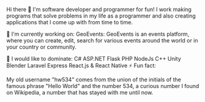 Hi there 👋
I'm software developer and programmer for fun! I work making programs that solve problems in my life as a programmer and also creating applications that I come up with from time to time.


🔭 I'm currently working on:
GeoEvents: GeoEvents is an events platform, where you can create, edit, search for various events around the world or in your country or community.

🌱 I would like to dominate:
C#
ASP.NET
Flask
PHP
NodeJs
C++
Unity
Blender
Laravel
Express
React.js & React Native
⚡ Fun fact:

My old username "hw534" comes from the union of the initials of the famous phrase "Hello World" and the number 534, a curious number I found on Wikipedia, a number that has stayed with me until now.
